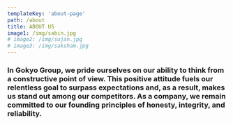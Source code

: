 ```yaml
---
templateKey: 'about-page'
path: /about
title: ABOUT US
image1: /img/sabin.jpg
# image2: /img/sujan.jpg
# image3: /img/saksham.jpg
---
```


### In Gokyo Group, we pride ourselves on our ability to think from a constructive point of view. This positive attitude fuels our relentless goal to surpass expectations and, as a result, makes us stand out among our competitors. As a company, we remain committed to our founding principles of honesty, integrity, and reliability.
